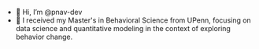 - 👋 Hi, I’m @pnav-dev
- 👀 I received my Master's in Behavioral Science from UPenn, focusing on data science and quantitative modeling in the context of exploring behavior change.

<!---
pnav-dev/pnav-dev is a ✨ special ✨ repository because its `README.md` (this file) appears on your GitHub profile.
You can click the Preview link to take a look at your changes.
--->
